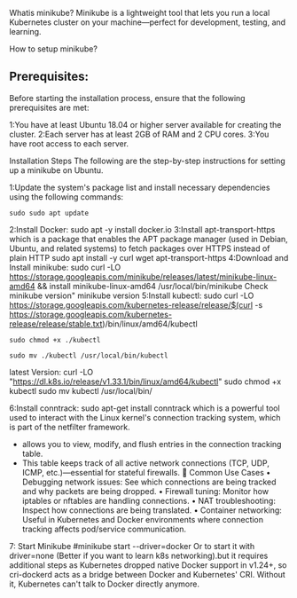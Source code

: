 Whatis minikube?
Minikube is a lightweight tool that lets you run a local Kubernetes cluster on your machine—perfect for development, testing, and learning.

How to setup minikube?

Prerequisites:
--------------
Before starting the installation process, ensure that the following prerequisites are met:

1:You have at least  Ubuntu 18.04 or higher server available for creating the cluster.
2:Each server has at least 2GB of RAM and 2 CPU cores.
3:You have root access to each server.

Installation Steps
The following are the step-by-step instructions for setting up a minikube on Ubuntu.

1:Update the system's package list and install necessary dependencies using the following commands:

	sudo sudo apt update 
2:Install Docker:
	sudo apt -y install docker.io
3:Install apt-transport-https which is a package that enables the APT package manager (used in Debian, Ubuntu, and related systems) to fetch packages over HTTPS instead of plain HTTP
        sudo apt install -y curl wget apt-transport-https
4:Download and Install minikube:
	sudo curl -LO https://storage.googleapis.com/minikube/releases/latest/minikube-linux-amd64 && install minikube-linux-amd64 /usr/local/bin/minikube
  Check minikube version"
        minikube version
5:Install kubectl: 
	sudo curl -LO https://storage.googleapis.com/kubernetes-release/release/$(curl -s https://storage.googleapis.com/kubernetes-release/release/stable.txt)/bin/linux/amd64/kubectl

	sudo chmod +x ./kubectl

	sudo mv ./kubectl /usr/local/bin/kubectl

latest Version:
	curl -LO "https://dl.k8s.io/release/v1.33.1/bin/linux/amd64/kubectl"
	sudo chmod +x kubectl
	sudo mv kubectl /usr/local/bin/

6:Install conntrack: 
	sudo apt-get install conntrack
which is a powerful tool used to interact with the Linux kernel's connection tracking system, which is part of the netfilter framework.
 - allows you to view, modify, and flush entries in the connection tracking table.
 - This table keeps track of all active network connections (TCP, UDP, ICMP, etc.)—essential for stateful firewalls.
🧰 Common Use Cases
• Debugging network issues: See which connections are being tracked and why packets are being dropped.
• Firewall tuning: Monitor how iptables or nftables are handling connections.
• NAT troubleshooting: Inspect how connections are being translated.
• Container networking: Useful in Kubernetes and Docker environments where connection tracking affects pod/service communication.


7: Start Minikube
  #minikube start --driver=docker
 		 Or
  to start it with driver=none (Better if you want to learn k8s networking).but it requires additional steps as Kubernetes dropped native Docker support in v1.24+, so cri-dockerd acts as a bridge between Docker and Kubernetes' CRI. Without it, Kubernetes can't talk to Docker directly anymore.
